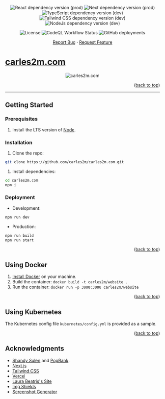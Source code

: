 <div id="top"></div>

<p align="center">
  <img alt="React dependency version (prod)" src="https://img.shields.io/github/package-json/dependency-version/carles2m/carles2m.com/react">
  <img alt="Next dependency version (prod)" src="https://img.shields.io/github/package-json/dependency-version/carles2m/carles2m.com/next">
  <img alt="TypeScript dependency version (dev)" src="https://img.shields.io/github/package-json/dependency-version/carles2m/carles2m.com/dev/typescript">
  <img alt="Tailwind CSS dependency version (dev)" src="https://img.shields.io/github/package-json/dependency-version/carles2m/carles2m.com/dev/tailwindcss">
  <img alt="NodeJs dependency version (dev)" src="https://img.shields.io/badge/node-LTS-blue">
</p>

<p align="center">
  <img alt="License" src="https://img.shields.io/github/license/carles2m/carles2m.com">
  <img alt="CodeQL Workflow Status" src="https://img.shields.io/github/actions/workflow/status/carles2m/carles2m.com/codeql-analysis.yml?branch=main&label=CodeQL">
  <img alt="GitHub deployments" src="https://img.shields.io/github/deployments/carles2m/carles2m.com/production?label=deployment">
</p>

<p align="center">
  <a href="https://github.com/carles2m/carles2m.com/issues/new?assignees=carles2m&labels=bug&template=bug_report.md">Report Bug</a>
  ·
  <a href="https://github.com/carles2m/carles2m.com/issues/new?assignees=carles2m&labels=enhancement&template=feature_request.md">Request Feature</a>
</p>

# [carles2m.com](https://carles2m.com)

<p align="center">
  <img alt="carles2m.com" src="https://image.thum.io/get/maxAge/24/https://carles2m.com/">
</p>

<p align="end">(<a href="#top">back to top</a>)</p>

---

## Getting Started

### Prerequisites

1. Install the LTS version of [Node](https://nodejs.org/).

### Installation

1. Clone the repo:
```bash
git clone https://github.com/carles2m/carles2m.com.git
```
1. Install dependencies: 
```bash
cd carles2m.com
npm i
```

### Deployment

* Development:
```bash
npm run dev
```
* Production:
```bash
npm run build
npm run start
```

<p align="end">(<a href="#top">back to top</a>)</p>

## Using Docker

1. [Install Docker](https://docs.docker.com/get-docker/) on your machine.
1. Build the container: `docker build -t carles2m/website .`
1. Run the container: `docker run -p 3000:3000 carles2m/website`

<p align="end">(<a href="#top">back to top</a>)</p>

## Using Kubernetes

The Kubernetes config file `kubernetes/config.yml` is provided as a sample.

<p align="end">(<a href="#top">back to top</a>)</p>

## Acknowledgments

* [Shandy Sulen](https://www.linkedin.com/in/shandysulen) and [PopRank](https://poprank.io).
* [Next.js](https://nextjs.org)
* [Tailwind CSS](https://tailwindcss.com/)
* [Vercel](https://vercel.com/)
* [Laura Beatris's Site](https://github.com/LauraBeatris/laurabeatris.com)
* [Img Shields](https://shields.io)
* [Screenshot Generator](https://www.thum.io/)
